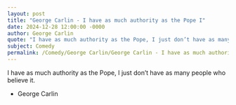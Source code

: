```yaml
---
layout: post
title: "George Carlin - I have as much authority as the Pope I"
date: 2024-12-28 12:00:00 -0000
author: George Carlin
quote: "I have as much authority as the Pope, I just don’t have as many people who believe it."
subject: Comedy
permalink: /Comedy/George Carlin/George Carlin - I have as much authority as the Pope I
---
```


I have as much authority as the Pope, I just don’t have as many people who believe it.

- George Carlin
